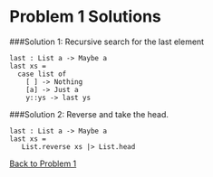 # Problem 1 Solutions

###Solution 1:
Recursive search for the last element

```
last : List a -> Maybe a
last xs = 
  case list of
    [ ] -> Nothing
    [a] -> Just a
    y::ys -> last ys
```
###Solution 2:
Reverse and take the head.
```
last : List a -> Maybe a
last xs = 
   List.reverse xs |> List.head
```
[Back to Problem 1](problem_1.md)
